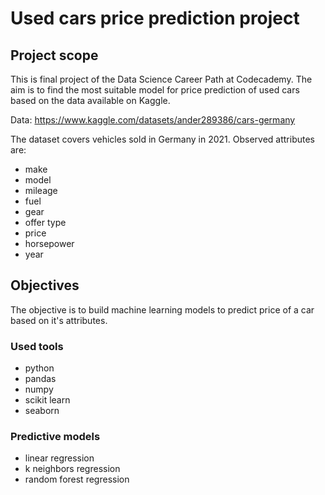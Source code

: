 # Used cars price prediction project

## Project scope
This is final project of the Data Science Career Path at Codecademy. The aim is to find the most suitable model for price prediction of used cars based on the data available on Kaggle.

Data: https://www.kaggle.com/datasets/ander289386/cars-germany

The dataset covers vehicles sold in Germany in 2021. Observed attributes are:

  - make
  - model
  - mileage
  - fuel
  - gear
  - offer type
  - price
  - horsepower
  - year

## Objectives
The objective is to build machine learning models to predict price of a car based on it's attributes.

### Used tools
- python
- pandas
- numpy
- scikit learn
- seaborn

### Predictive models

- linear regression
- k neighbors regression
- random forest regression
